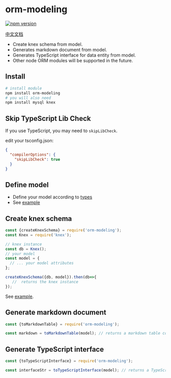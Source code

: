 # orm-modeling 

[![npm version](http://img.shields.io/npm/v/orm-modeling.svg)](https://npmjs.org/package/orm-modeling)

[中文文档](/README.zh-CN.MD)

- Create knex schema from model.
- Generates markdown document from model.
- Generates TypeScript interface for data entity from model.
- Other node ORM modules will be supported in the future. 

## Install

```bash
# install module
npm install orm-modeling
# you will also need
npm install mysql knex
```

## Skip TypeScript Lib Check

If you use TypeScript, you may need to `skipLibCheck`.

edit your tsconfig.json:

```json
{
  "compilerOptions": {
    "skipLibCheck": true
  }
}
```


## Define model

- Define your model according to [types](/src/model.ts)
- See [example](/test/users.model.ts)

## Create knex schema

```JavaScript
const {createKnexSchema} = require('orm-modeling');
const Knex = require('knex');

// knex instance
const db = Knex();
// your model
const model = {
  // ... your model attributes
}; 

createKnexSchema({db, model}).then(db=>{
   //  returns the knex instance
}); 
```

See [example](/test/create-knex-model.test.ts).

## Generate markdown document

```JavaScript
const {toMarkdownTable} = require('orm-modeling');

const markdown = toMarkdownTable(model); // returns a markdown table code in string
```

## Generate TypeScript interface

```JavaScript
const {toTypeScriptInterface} = require('orm-modeling');

const interfaceStr = toTypeScriptInterface(model); // returns a TypeScript Interface code in string
```
